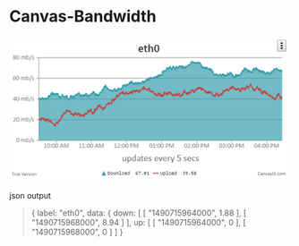 # Canvas-Bandwidth

![Example](https://github.com/HeberPcL/Canvas-Bandwidth/blob/658410c652af4c19e7a63d5dc1ec5c9bfd77167d/images/Canvas%20-%20Network%20Bandwidth.png?raw=true "Network Bandwidth Graphs")

json output
>{
>label: "eth0",
>data: {
>	down: [
>		[
>			"1490715964000",
>			1.88
>		],
>		[
>			"1490715968000",
>			8.94
>		]
>	],
>	up: [
>		[
>			"1490715964000",
>			0
>		],
>		[
>			"1490715968000",
>			0
>		]
>	]
>}